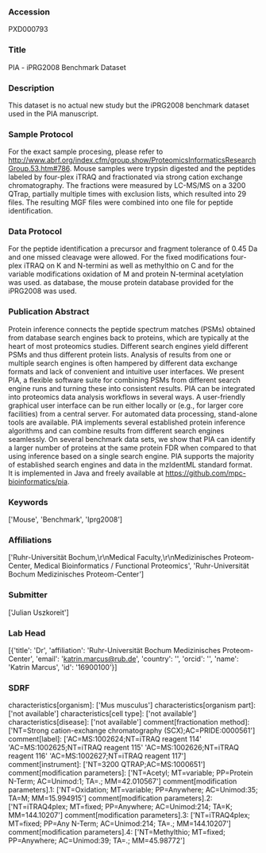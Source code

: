 ### Accession
PXD000793

### Title
PIA - iPRG2008 Benchmark Dataset

### Description
This dataset is no actual new study but the iPRG2008 benchmark dataset used in the PIA manuscript.

### Sample Protocol
For the exact sample procesing, please refer to http://www.abrf.org/index.cfm/group.show/ProteomicsInformaticsResearchGroup.53.htm#786. Mouse samples were trypsin digested and the peptides labeled by four-plex iTRAQ and fractionated via strong cation exchange chromatography. The fractions were measured by LC-MS/MS on a 3200 QTrap, partially multiple times with exclusion lists, which resulted into 29 files. The resulting MGF files were combined into one file for peptide identification.

### Data Protocol
For the peptide identification a precursor and fragment tolerance of 0.45 Da and one missed cleavage were allowed. For the fixed modifications four-plex iTRAQ on K and N-termini as well as methylthio on C and for the variable modifications oxidation of M and protein N-terminal acetylation was used. as database, the mouse protein database provided for the iPRG2008 was used.

### Publication Abstract
Protein inference connects the peptide spectrum matches (PSMs) obtained from database search engines back to proteins, which are typically at the heart of most proteomics studies. Different search engines yield different PSMs and thus different protein lists. Analysis of results from one or multiple search engines is often hampered by different data exchange formats and lack of convenient and intuitive user interfaces. We present PIA, a flexible software suite for combining PSMs from different search engine runs and turning these into consistent results. PIA can be integrated into proteomics data analysis workflows in several ways. A user-friendly graphical user interface can be run either locally or (e.g., for larger core facilities) from a central server. For automated data processing, stand-alone tools are available. PIA implements several established protein inference algorithms and can combine results from different search engines seamlessly. On several benchmark data sets, we show that PIA can identify a larger number of proteins at the same protein FDR when compared to that using inference based on a single search engine. PIA supports the majority of established search engines and data in the mzIdentML standard format. It is implemented in Java and freely available at https://github.com/mpc-bioinformatics/pia.

### Keywords
['Mouse', 'Benchmark', 'Iprg2008']

### Affiliations
['Ruhr-Universität Bochum,\r\nMedical Faculty,\r\nMedizinisches Proteom-Center, Medical Bioinformatics / Functional Proteomics', 'Ruhr-Universität Bochum Medizinisches Proteom-Center']

### Submitter
['Julian Uszkoreit']

### Lab Head
[{'title': 'Dr', 'affiliation': 'Ruhr-Universität Bochum Medizinisches Proteom-Center', 'email': 'katrin.marcus@rub.de', 'country': '', 'orcid': '', 'name': 'Katrin Marcus', 'id': '16900100'}]

### SDRF
characteristics[organism]: ['Mus musculus']
characteristics[organism part]: ['not available']
characteristics[cell type]: ['not available']
characteristics[disease]: ['not available']
comment[fractionation method]: ['NT=Strong cation-exchange chromatography (SCX);AC=PRIDE:0000561']
comment[label]: ['AC=MS:1002624;NT=iTRAQ reagent 114' 'AC=MS:1002625;NT=iTRAQ reagent 115'
 'AC=MS:1002626;NT=iTRAQ reagent 116' 'AC=MS:1002627;NT=iTRAQ reagent 117']
comment[instrument]: ['NT=3200 QTRAP;AC=MS:1000651']
comment[modification parameters]: ['NT=Acetyl; MT=variable; PP=Protein N-Term; AC=Unimod:1; TA=.; MM=42.010567']
comment[modification parameters].1: ['NT=Oxidation; MT=variable; PP=Anywhere; AC=Unimod:35; TA=M; MM=15.994915']
comment[modification parameters].2: ['NT=iTRAQ4plex; MT=fixed; PP=Anywhere; AC=Unimod:214; TA=K; MM=144.10207']
comment[modification parameters].3: ['NT=iTRAQ4plex; MT=fixed; PP=Any N-Term; AC=Unimod:214; TA=.; MM=144.10207']
comment[modification parameters].4: ['NT=Methylthio; MT=fixed; PP=Anywhere; AC=Unimod:39; TA=.; MM=45.98772']

